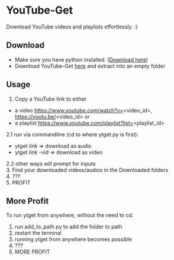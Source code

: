 # YouTube-Get
Download YouTube videos and playlists effortlessly. :)

## Download
- Make sure you have python installed. ([Download here](https://www.python.org/downloads/))
- Download YouTube-Get [here](https://github.com/AttackRainbow/YouTube-Get/archive/main.zip) and extract into an empty folder

## Usage
1. Copy a YouTube link to either
- a video https://www.youtube.com/watch?v=<video_id>, https://youtu.be/<video_id> or  
- a playlist https://www.youtube.com/playlist?list=<playlist_id>  

2.1 run via commandline (cd to where ytget.py is first): 
- ytget _link_ => download as audio 
- ytget _link_ -vid => download as video  

2.2 other ways will prompt for inputs  
3. Find your downloaded videos/audios in the Downloaded folders  
4. ???  
5. PROFIT

## More Profit
To run ytget from anywhere, without the need to cd.   
1. run add_to_path.py to add the folder to path  
2. restart the terminal  
3. running ytget from anywhere becomes possible  
4. ???  
5. MORE PROFIT
